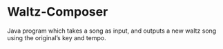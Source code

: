 # Waltz-Composer
Java program which takes a song as input, and outputs a new waltz song using the original’s key and tempo.

